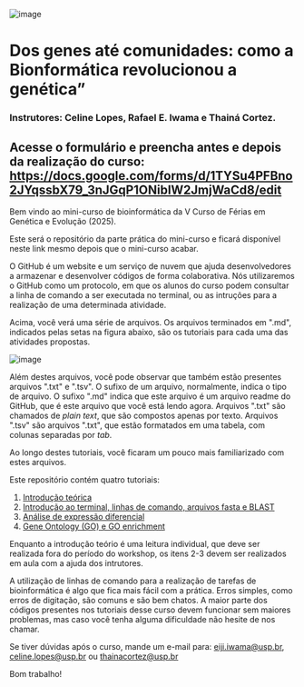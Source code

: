 



![image](https://github.com/user-attachments/assets/42a2a467-9e95-4693-b5d0-09c8c9286bbc)



# Dos genes até comunidades: como a Bionformática revolucionou a genética”

### Instrutores: Celine Lopes, Rafael E. Iwama e Thainá Cortez.

## Acesse o formulário e preencha antes e depois da realização do curso: https://docs.google.com/forms/d/1TYSu4PFBno2JYqssbX79_3nJGqP1ONibIW2JmjWaCd8/edit

Bem vindo ao mini-curso de bioinformática da V Curso de Férias em Genética e Evolução (2025).

Este será o repositório da parte prática do mini-curso e ficará disponível neste link mesmo depois que o mini-curso acabar.

O GitHub é um website e um serviço de nuvem que ajuda desenvolvedores a armazenar e desenvolver códigos de forma colaborativa. Nós utilizaremos o GitHub como um protocolo, em que os alunos do curso podem consultar a linha de comando a ser executada no terminal, ou as intruções para a realização de uma determinada atividade.


Acima, você verá uma série de arquivos. Os arquivos terminados em ".md", indicados pelas setas na figura abaixo, são os tutoriais para cada uma das atividades propostas.


![image](https://github.com/user-attachments/assets/6728e8c1-cd44-4ed9-9939-9e75e636681e)


Além destes arquivos, você pode observar que também estão presentes arquivos ".txt" e ".tsv". O sufixo de um arquivo, normalmente, indica o tipo de arquivo. O sufixo ".md" indica que este arquivo é um arquivo readme do GitHub, que é este arquivo que você está lendo agora. Arquivos ".txt" são chamados de *plain text*, que são compostos apenas por texto. Arquivos ".tsv" são arquivos ".txt", que estão formatados em uma tabela, com colunas separadas por *tab*.

Ao longo destes tutoriais, você ficaram um pouco mais familiarizado com estes arquivos.

Este repositório contém quatro tutoriais:

1. [Introdução teórica](https://github.com/rafaeliwama/GenEvol_bioinformatica/blob/main/Tutorial_0.md)
2. [Introdução ao terminal, linhas de comando, arquivos fasta e BLAST](https://github.com/rafaeliwama/GenEvol_bioinformatica/blob/main/Tutorial_1_Introducao_terminal.md)
3. [Análise de expressão diferencial](https://github.com/rafaeliwama/GenEvol_bioinformatica/blob/main/Tutorial_2_analise_expressao_diferencial.md)
4. [Gene Ontology (GO) e GO enrichment](https://github.com/rafaeliwama/GenEvol_bioinformatica/blob/main/Tutorial_3_Gene_ontology.md)


Enquanto a introdução teório é uma leitura individual, que deve ser realizada fora do período do workshop, os itens 2-3 devem ser realizados em aula com a ajuda dos intrutores.

A utilização de linhas de comando para a realização de tarefas de bioinformática é algo que fica mais fácil com a prática. Erros simples, como erros de digitação, são comuns e são bem chatos. A maior parte dos códigos presentes nos tutoriais desse curso devem funcionar sem maiores problemas, mas caso você tenha alguma dificuldade não hesite de nos chamar.


Se tiver dúvidas após o curso, mande um e-mail para: eiji.iwama@usp.br, celine.lopes@usp.br ou thainacortez@usp.br 


Bom trabalho!

